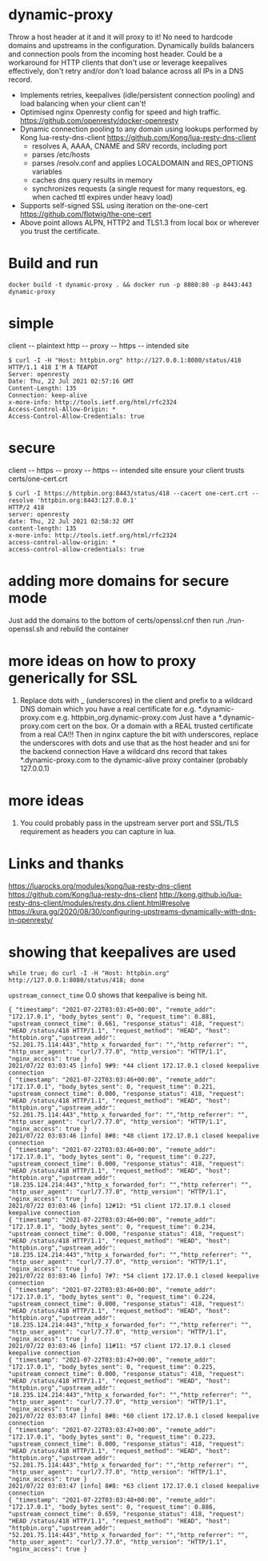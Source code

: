 # dynamic-proxy
Throw a host header at it and it will proxy to it!
No need to hardcode domains and upstreams in the configuration.
Dynamically builds balancers and connection pools from the incoming host header.
Could be a workaround for HTTP clients that don't use or leverage keepalives effectively, don't retry and/or don't load balance across all IPs in a DNS record.

* Implements retries, keepalives (idle/persistent connection pooling) and load balancing when your client can't!
* Optimised nginx Openresty config for speed and high traffic. https://github.com/openresty/docker-openresty
* Dynamic connection pooling to any domain using lookups performed by Kong lua-resty-dns-client https://github.com/Kong/lua-resty-dns-client
    * resolves A, AAAA, CNAME and SRV records, including port
    * parses /etc/hosts
    * parses /resolv.conf and applies LOCALDOMAIN and RES_OPTIONS variables
    * caches dns query results in memory
    * synchronizes requests (a single request for many requestors, eg. when cached ttl expires under heavy load)
* Supports self-signed SSL using iteration on the-one-cert https://github.com/flotwig/the-one-cert
* Above point allows ALPN, HTTP2 and TLS1.3 from local box or wherever you trust the certificate.

# Build and run
`docker build -t dynamic-proxy . && docker run -p 8080:80 -p 8443:443 dynamic-proxy`

# simple 
client -- plaintext http -- proxy -- https -- intended site

```
$ curl -I -H "Host: httpbin.org" http://127.0.0.1:8080/status/418
HTTP/1.1 418 I'M A TEAPOT
Server: openresty
Date: Thu, 22 Jul 2021 02:57:16 GMT
Content-Length: 135
Connection: keep-alive
x-more-info: http://tools.ietf.org/html/rfc2324
Access-Control-Allow-Origin: *
Access-Control-Allow-Credentials: true
```

# secure
client -- https -- proxy -- https -- intended site
ensure your client trusts certs/one-cert.crt

```
$ curl -I https://httpbin.org:8443/status/418 --cacert one-cert.crt --resolve 'httpbin.org:8443:127.0.0.1'
HTTP/2 418 
server: openresty
date: Thu, 22 Jul 2021 02:58:32 GMT
content-length: 135
x-more-info: http://tools.ietf.org/html/rfc2324
access-control-allow-origin: *
access-control-allow-credentials: true
```

# adding more domains for secure mode
Just add the domains to the bottom of certs/openssl.cnf
then run ./run-openssl.sh
and rebuild the container

# more ideas on how to proxy generically for SSL
1. Replace dots with _ (underscores) in the client and prefix to a wildcard DNS domain which you have a real certificate for e.g. *.dynamic-proxy.com
e.g. httpbin_org.dynamic-proxy.com
Just have a *.dynamic-proxy.com cert on the box. Or a domain with a REAL trusted certificate from a real CA!!!
Then in nginx capture the bit with underscores, replace the underscores with dots and use that as the host header and sni for the backend connection
Have a wildcard dns record that takes *.dynamic-proxy.com to the dynamic-alive proxy container (probably 127.0.0.1)

# more ideas
1. You could probably pass in the upstream server port and SSL/TLS requirement as headers you can capture in lua.

# Links and thanks

https://luarocks.org/modules/kong/lua-resty-dns-client
https://github.com/Kong/lua-resty-dns-client
http://kong.github.io/lua-resty-dns-client/modules/resty.dns.client.html#resolve
https://kura.gg/2020/08/30/configuring-upstreams-dynamically-with-dns-in-openresty/

# showing that keepalives are used
 `while true; do curl -I -H "Host: httpbin.org" http://127.0.0.1:8080/status/418; done`

 `upstream_connect_time` 0.0 shows that keepalive is being hit.
```
{ "timestamp": "2021-07-22T03:03:45+00:00", "remote_addr": "172.17.0.1", "body_bytes_sent": 0, "request_time": 0.881, "upstream_connect_time": 0.661, "response_status": 418, "request": "HEAD /status/418 HTTP/1.1", "request_method": "HEAD", "host": "httpbin.org","upstream_addr": "52.201.75.114:443","http_x_forwarded_for": "","http_referrer": "", "http_user_agent": "curl/7.77.0", "http_version": "HTTP/1.1", "nginx_access": true }
2021/07/22 03:03:45 [info] 9#9: *44 client 172.17.0.1 closed keepalive connection
{ "timestamp": "2021-07-22T03:03:46+00:00", "remote_addr": "172.17.0.1", "body_bytes_sent": 0, "request_time": 0.221, "upstream_connect_time": 0.000, "response_status": 418, "request": "HEAD /status/418 HTTP/1.1", "request_method": "HEAD", "host": "httpbin.org","upstream_addr": "52.201.75.114:443","http_x_forwarded_for": "","http_referrer": "", "http_user_agent": "curl/7.77.0", "http_version": "HTTP/1.1", "nginx_access": true }
2021/07/22 03:03:46 [info] 8#8: *48 client 172.17.0.1 closed keepalive connection
{ "timestamp": "2021-07-22T03:03:46+00:00", "remote_addr": "172.17.0.1", "body_bytes_sent": 0, "request_time": 0.227, "upstream_connect_time": 0.000, "response_status": 418, "request": "HEAD /status/418 HTTP/1.1", "request_method": "HEAD", "host": "httpbin.org","upstream_addr": "18.235.124.214:443","http_x_forwarded_for": "","http_referrer": "", "http_user_agent": "curl/7.77.0", "http_version": "HTTP/1.1", "nginx_access": true }
2021/07/22 03:03:46 [info] 12#12: *51 client 172.17.0.1 closed keepalive connection
{ "timestamp": "2021-07-22T03:03:46+00:00", "remote_addr": "172.17.0.1", "body_bytes_sent": 0, "request_time": 0.234, "upstream_connect_time": 0.000, "response_status": 418, "request": "HEAD /status/418 HTTP/1.1", "request_method": "HEAD", "host": "httpbin.org","upstream_addr": "18.235.124.214:443","http_x_forwarded_for": "","http_referrer": "", "http_user_agent": "curl/7.77.0", "http_version": "HTTP/1.1", "nginx_access": true }
2021/07/22 03:03:46 [info] 7#7: *54 client 172.17.0.1 closed keepalive connection
{ "timestamp": "2021-07-22T03:03:46+00:00", "remote_addr": "172.17.0.1", "body_bytes_sent": 0, "request_time": 0.224, "upstream_connect_time": 0.000, "response_status": 418, "request": "HEAD /status/418 HTTP/1.1", "request_method": "HEAD", "host": "httpbin.org","upstream_addr": "18.235.124.214:443","http_x_forwarded_for": "","http_referrer": "", "http_user_agent": "curl/7.77.0", "http_version": "HTTP/1.1", "nginx_access": true }
2021/07/22 03:03:46 [info] 11#11: *57 client 172.17.0.1 closed keepalive connection
{ "timestamp": "2021-07-22T03:03:47+00:00", "remote_addr": "172.17.0.1", "body_bytes_sent": 0, "request_time": 0.225, "upstream_connect_time": 0.000, "response_status": 418, "request": "HEAD /status/418 HTTP/1.1", "request_method": "HEAD", "host": "httpbin.org","upstream_addr": "18.235.124.214:443","http_x_forwarded_for": "","http_referrer": "", "http_user_agent": "curl/7.77.0", "http_version": "HTTP/1.1", "nginx_access": true }
2021/07/22 03:03:47 [info] 8#8: *60 client 172.17.0.1 closed keepalive connection
{ "timestamp": "2021-07-22T03:03:47+00:00", "remote_addr": "172.17.0.1", "body_bytes_sent": 0, "request_time": 0.223, "upstream_connect_time": 0.000, "response_status": 418, "request": "HEAD /status/418 HTTP/1.1", "request_method": "HEAD", "host": "httpbin.org","upstream_addr": "52.201.75.114:443","http_x_forwarded_for": "","http_referrer": "", "http_user_agent": "curl/7.77.0", "http_version": "HTTP/1.1", "nginx_access": true }
2021/07/22 03:03:47 [info] 8#8: *63 client 172.17.0.1 closed keepalive connection
{ "timestamp": "2021-07-22T03:03:48+00:00", "remote_addr": "172.17.0.1", "body_bytes_sent": 0, "request_time": 0.886, "upstream_connect_time": 0.659, "response_status": 418, "request": "HEAD /status/418 HTTP/1.1", "request_method": "HEAD", "host": "httpbin.org","upstream_addr": "52.201.75.114:443","http_x_forwarded_for": "","http_referrer": "", "http_user_agent": "curl/7.77.0", "http_version": "HTTP/1.1", "nginx_access": true }
```

